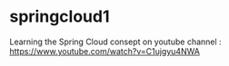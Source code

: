 # springcloud1
Learning the Spring Cloud consept on youtube channel : https://www.youtube.com/watch?v=C1ujgyu4NWA
